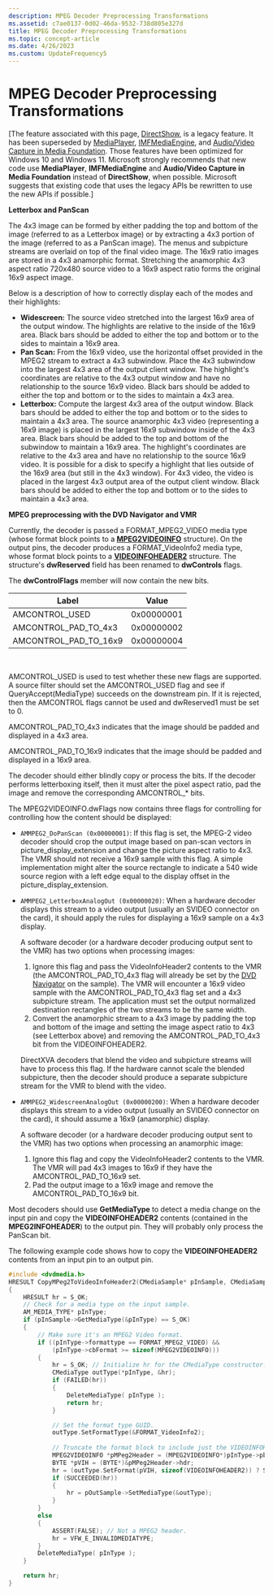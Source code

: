```yaml
---
description: MPEG Decoder Preprocessing Transformations
ms.assetid: c7ae0137-0d02-46da-9532-738d805e327d
title: MPEG Decoder Preprocessing Transformations
ms.topic: concept-article
ms.date: 4/26/2023
ms.custom: UpdateFrequency5
---
```


# MPEG Decoder Preprocessing Transformations

\[The feature associated with this page, [DirectShow](/windows/win32/directshow/directshow), is a legacy feature. It has been superseded by [MediaPlayer](/uwp/api/Windows.Media.Playback.MediaPlayer), [IMFMediaEngine](/windows/win32/api/mfmediaengine/nn-mfmediaengine-imfmediaengine), and [Audio/Video Capture in Media Foundation](/windows/win32/medfound/audio-video-capture-in-media-foundation). Those features have been optimized for Windows 10 and Windows 11. Microsoft strongly recommends that new code use **MediaPlayer**, **IMFMediaEngine** and **Audio/Video Capture in Media Foundation** instead of **DirectShow**, when possible. Microsoft suggests that existing code that uses the legacy APIs be rewritten to use the new APIs if possible.\]

**Letterbox and PanScan**

The 4x3 image can be formed by either padding the top and bottom of the image (referred to as a Letterbox image) or by extracting a 4x3 portion of the image (referred to as a PanScan image). The menus and subpicture streams are overlaid on top of the final video image. The 16x9 ratio images are stored in a 4x3 anamorphic format. Stretching the anamorphic 4x3 aspect ratio 720x480 source video to a 16x9 aspect ratio forms the original 16x9 aspect image.

Below is a description of how to correctly display each of the modes and their highlights:

-   **Widescreen:** The source video stretched into the largest 16x9 area of the output window. The highlights are relative to the inside of the 16x9 area. Black bars should be added to either the top and bottom or to the sides to maintain a 16x9 area.
-   **Pan Scan:** From the 16x9 video, use the horizontal offset provided in the MPEG2 stream to extract a 4x3 subwindow. Place the 4x3 subwindow into the largest 4x3 area of the output client window. The highlight's coordinates are relative to the 4x3 output window and have no relationship to the source 16x9 video. Black bars should be added to either the top and bottom or to the sides to maintain a 4x3 area.
-   **Letterbox:** Compute the largest 4x3 area of the output window. Black bars should be added to either the top and bottom or to the sides to maintain a 4x3 area. The source anamorphic 4x3 video (representing a 16x9 image) is placed in the largest 16x9 subwindow inside of the 4x3 area. Black bars should be added to the top and bottom of the subwindow to maintain a 16x9 area. The highlight's coordinates are relative to the 4x3 area and have no relationship to the source 16x9 video. It is possible for a disk to specify a highlight that lies outside of the 16x9 area (but still in the 4x3 window). For 4x3 video, the video is placed in the largest 4x3 output area of the output client window. Black bars should be added to either the top and bottom or to the sides to maintain a 4x3 area.

**MPEG preprocessing with the DVD Navigator and VMR**

Currently, the decoder is passed a FORMAT\_MPEG2\_VIDEO media type (whose format block points to a [**MPEG2VIDEOINFO**](/previous-versions/windows/desktop/api/dvdmedia/ns-dvdmedia-mpeg2videoinfo) structure). On the output pins, the decoder produces a FORMAT\_VideoInfo2 media type, whose format block points to a [**VIDEOINFOHEADER2**](/previous-versions/windows/desktop/api/dvdmedia/ns-dvdmedia-videoinfoheader2) structure. The structure's **dwReserved** field has been renamed to **dwControls** flags.

The **dwControlFlags** member will now contain the new bits.



| Label | Value |
|--------------------------|------------|
| AMCONTROL\_USED          | 0x00000001 |
| AMCONTROL\_PAD\_TO\_4x3  | 0x00000002 |
| AMCONTROL\_PAD\_TO\_16x9 | 0x00000004 |



 

AMCONTROL\_USED is used to test whether these new flags are supported. A source filter should set the AMCONTROL\_USED flag and see if QueryAccept(MediaType) succeeds on the downstream pin. If it is rejected, then the AMCONTROL flags cannot be used and dwReserved1 must be set to 0.

AMCONTROL\_PAD\_TO\_4x3 indicates that the image should be padded and displayed in a 4x3 area.

AMCONTROL\_PAD\_TO\_16x9 indicates that the image should be padded and displayed in a 16x9 area.

The decoder should either blindly copy or process the bits. If the decoder performs letterboxing itself, then it must alter the pixel aspect ratio, pad the image and remove the corresponding AMCONTROL\_\* bits.

The MPEG2VIDEOINFO.dwFlags now contains three flags for controlling for controlling how the content should be displayed:

-   `AMMPEG2_DoPanScan (0x00000001)`: If this flag is set, the MPEG-2 video decoder should crop the output image based on pan-scan vectors in picture\_display\_extension and change the picture aspect ratio to 4x3. The VMR should not receive a 16x9 sample with this flag. A simple implementation might alter the source rectangle to indicate a 540 wide source region with a left edge equal to the display offset in the picture\_display\_extension.
-   `AMMPEG2_LetterboxAnalogOut (0x00000020)`: When a hardware decoder displays this stream to a video output (usually an SVIDEO connector on the card), it should apply the rules for displaying a 16x9 sample on a 4x3 display.

    A software decoder (or a hardware decoder producing output sent to the VMR) has two options when processing images:

    1.  Ignore this flag and pass the VideoInfoHeader2 contents to the VMR (the AMCONTROL\_PAD\_TO\_4x3 flag will already be set by the [DVD Navigator](dvd-navigator-filter.md) on the sample). The VMR will encounter a 16x9 video sample with the AMCONTROL\_PAD\_TO\_4x3 flag set and a 4x3 subpicture stream. The application must set the output normalized destination rectangles of the two streams to be the same width.
    2.  Convert the anamorphic stream to a 4x3 image by padding the top and bottom of the image and setting the image aspect ratio to 4x3 (see Letterbox above) and removing the AMCONTROL\_PAD\_TO\_4x3 bit from the VIDEOINFOHEADER2.

    DirectXVA decoders that blend the video and subpicture streams will have to process this flag. If the hardware cannot scale the blended subpicture, then the decoder should produce a separate subpicture stream for the VMR to blend with the video.

-   `AMMPEG2_WidescreenAnalogOut (0x00000200)`: When a hardware decoder displays this stream to a video output (usually an SVIDEO connector on the card), it should assume a 16x9 (anamorphic) display.

    A software decoder (or a hardware decoder producing output sent to the VMR) has two options when processing an anamorphic image:

    1.  Ignore this flag and copy the VideoInfoHeader2 contents to the VMR. The VMR will pad 4x3 images to 16x9 if they have the AMCONTROL\_PAD\_TO\_16x9 set.
    2.  Pad the output image to a 16x9 image and remove the AMCONTROL\_PAD\_TO\_16x9 bit.

Most decoders should use **GetMediaType** to detect a media change on the input pin and copy the **VIDEOINFOHEADER2** contents (contained in the **MPEG2INFOHEADER**) to the output pin. They will probably only process the PanScan bit.

The following example code shows how to copy the **VIDEOINFOHEADER2** contents from an input pin to an output pin.


```C++
#include <dvdmedia.h>
HRESULT CopyMPeg2ToVideoInfoHeader2(CMediaSample* pInSample, CMediaSample* pOutSample)
{
    HRESULT hr = S_OK;
    // Check for a media type on the input sample.
    AM_MEDIA_TYPE* pInType;
    if (pInSample->GetMediaType(&pInType) == S_OK) 
    {
        // Make sure it's an MPEG2 Video format.
        if ((pInType->formattype == FORMAT_MPEG2_VIDEO) &&
            (pInType->cbFormat >= sizeof(MPEG2VIDEOINFO)))
        {
            hr = S_OK; // Initialize hr for the CMediaType constructor.
            CMediaType outType(*pInType, &hr);
            if (FAILED(hr))
            {
                DeleteMediaType( pInType );
                return hr;
            }

            // Set the format type GUID.
            outType.SetFormatType(&FORMAT_VideoInfo2);
                
            // Truncate the format block to include just the VIDEOINFOHEADER part.
            MPEG2VIDEOINFO *pMPeg2Header = (MPEG2VIDEOINFO*)pInType->pbFormat;
            BYTE *pVIH = (BYTE*)&pMPeg2Header->hdr;
            hr = (outType.SetFormat(pVIH, sizeof(VIDEOINFOHEADER2)) ? S_OK : E_OUTOFMEMORY);
            if (SUCCEEDED(hr))
            {
                hr = pOutSample->SetMediaType(&outType);
            }
        } 
        else 
        {
            ASSERT(FALSE); // Not a MPEG2 header.
            hr = VFW_E_INVALIDMEDIATYPE;
        }
        DeleteMediaType( pInType );
    } 

    return hr;
}
```



 

 




